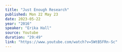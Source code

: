 ```yaml
---
title: "Just Enough Research"
published: Mon 22 May 23
date: 2023-05-22
year: "2016"
speaker: "Erika Hall"
source: Youtube
duration: "29:49"
link: "https://www.youtube.com/watch?v=5WtB5FRn-Sc"
---
```






